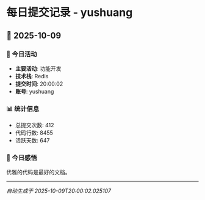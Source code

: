 # 每日提交记录 - yushuang

## 📅 2025-10-09

### 🎯 今日活动
- **主要活动**: 功能开发
- **技术栈**: Redis
- **提交时间**: 20:00:02
- **账号**: yushuang

### 📊 统计信息
- 总提交次数: 412
- 代码行数: 8455
- 活跃天数: 647

### 💭 今日感悟
优雅的代码是最好的文档。

---
*自动生成于 2025-10-09T20:00:02.025107*
